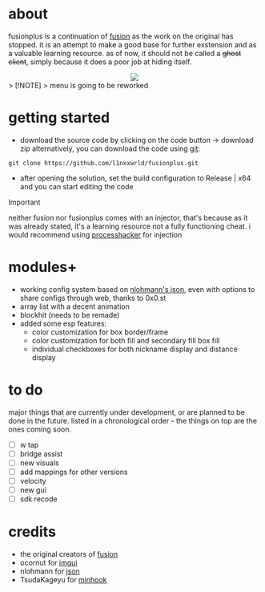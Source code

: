 # about

fusionplus is a continuation of [fusion](https://github.com/deadshxll/fusion) as the work on the original has stopped. it is an attempt to make a good base for further exstension and as a valuable learning resource. as of now, it should not be called a ~~ghost client~~, simply because it does a poor job at hiding itself.
<div align="center">
<img src="https://i.imgur.com/LbLgJPj.png">
</div>
> [!NOTE]  
> menu is going to be reworked

# getting started
- download the source code by clicking on the code button -> download zip
alternatively, you can download the code using [git](https://git-scm.com/):
```shell
git clone https://github.com/l1nxxwrld/fusionplus.git
```
- after opening the solution, set the build configuration to Release | x64 and you can start editing the code
> [!IMPORTANT]  
> neither fusion nor fusionplus comes with an injector, that's because as it was already stated, it's a learning resource not a fully functioning cheat. i would recommend using [processhacker](https://processhacker.sourceforge.io/) for injection

# modules+
* working config system based on [nlohmann's json](https://github.com/nlohmann/json), even with options to share configs through web, thanks to 0x0.st
* array list with a decent animation
* blockhit (needs to be remade)
* added some esp features:
    - color customization for box border/frame
    - color customization for both fill and secondary fill box fill
    - individual checkboxes for both nickname display and distance display

# to do
major things that are currently under development, or are planned to be done in the future. listed in a chronological order - the things on top are the ones coming soon.
- [ ] w tap
- [ ] bridge assist
- [ ] new visuals
- [ ] add mappings for other versions
- [ ] velocity
- [ ] new gui
- [ ] sdk recode

# credits
* the original creators of [fusion](https://github.com/deadshxll/fusion)
* ocornut for [imgui](https://github.com/ocornut/imgui)
* nlohmann for [json](https://github.com/nlohmann/json)
* TsudaKageyu for [minhook](https://github.com/TsudaKageyu/minhook)
